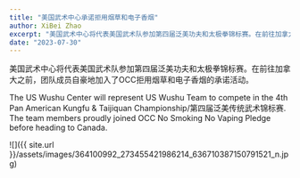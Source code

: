 ```yaml
---
title: "美国武术中心承诺拒用烟草和电子香烟"
author: XiBei Zhao
excerpt: "美国武术中心将代表美国武术队参加第四届泛美功夫和太极拳锦标赛。在前往加拿大之前，团队成员自豪地加入了OCC禁止吸烟和吸电子烟誓言活动。"
date: "2023-07-30"
---
```


美国武术中心将代表美国武术队参加第四届泛美功夫和太极拳锦标赛。在前往加拿大之前，团队成员自豪地加入了OCC拒用烟草和电子香烟的承诺活动。

The US Wushu Center will represent US Wushu Team to compete in the 4th Pan American Kungfu & Taijiquan Championship/第四届泛美传统武术锦标赛. The team members proudly joined OCC No Smoking No Vaping Pledge before heading to Canada.

![]({{ site.url }}/assets/images/364100992_273455421986214_636710387150791521_n.jpg)
